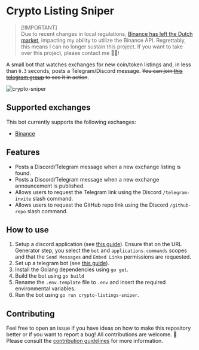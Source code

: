 # Crypto Listing Sniper

> [!IMPORTANT]\
> Due to recent changes in local regulations, [Binance has left the Dutch market](https://www.binance.com/en/support/announcement/notice-on-changes-of-services-in-the-netherlands-b5a647be31cf469b87fc3337fd461ced), impacting my ability to utilize the Binance API. Regrettably, this means I can no longer sustain this project. If you want to take over this project, please contact me 💪🏼!

A small bot that watches exchanges for new coin/token listings and, in less than `0.3` seconds, posts a Telegram/Discord message. ~~You can join [this telegram group](https://t.me/crypto_listings_sniper) to see it in action~~.

![crypto-sniper](https://github.com/rickstaa/crypto-listings-sniper/assets/17570430/11777a75-4064-4034-932e-b3c11403a181)

## Supported exchanges

This bot currently supports the following exchanges:

- [Binance](https://www.binance.com/en)

## Features

- Posts a Discord/Telegram message when a new exchange listing is found.
- Posts a Discord/Telegram message when a new exchange announcement is published.
- Allows users to request the Telegram link using the Discord `/telegram-invite` slash command.
- Allows users to request the GitHub repo link using the Discord `/github-repo` slash command.

## How to use

1. Setup a discord application (see [this guide](https://discordjs.guide/preparations/setting-up-a-bot-application.html#what-is-a-token-anyway)). Ensure that on the URL Generator step, you select the `bot` and `applications.commands` scopes and that the `Send Messages` and `Embed Links` permissions are requested.
2. Set up a telegram bot (see [this guide](https://telegrambots.github.io/book/1/quickstart.html)).
3. Install the Golang dependencies using `go get`.
4. Build the bot using `go build`
5. Rename the `.env.template` file to `.env` and insert the required environmental variables.
6. Run the bot using `go run crypto-listings-sniper`.

## Contributing

Feel free to open an issue if you have ideas on how to make this repository better or if you want to report a bug! All contributions are welcome. :rocket: Please consult the [contribution guidelines](CONTRIBUTING.md) for more information.
